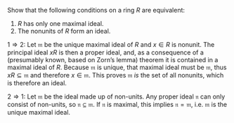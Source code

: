 Show that the following conditions on a ring $R$ are equivalent: 

 1. $R$ has only one maximal ideal. 
 2. The nonunits of $R$ form an ideal.



$1\Rightarrow 2$: Let $\mathfrak m$ be the unique maximal ideal of $R$ and $x\in R$ is nonunit. The principal ideal $xR$ is then a proper ideal, and, as a consequence of a (presumably known, based on Zorn’s lemma) theorem it is contained in a maximal ideal of $R$. Because $\mathfrak m$ is unique, that maximal ideal must be $\mathfrak m$, thus $xR\subseteq \mathfrak m$ and therefore $x\in\mathfrak m$. This proves $\mathfrak m$ *is* the set of all nonunits, which is therefore an ideal.

$2\Rightarrow 1$: Let $\mathfrak m$ be the ideal made up of non-units. Any proper ideal $\mathfrak n$ can only consist of non-units, so $\mathfrak n\subseteq \mathfrak m$. If $\mathfrak n$ is maximal, this implies $\mathfrak n=\mathfrak m$, i.e. $\mathfrak m$ is the unique maximal ideal.